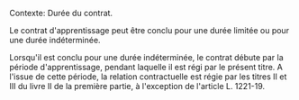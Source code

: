 Contexte: Durée du contrat.

Le contrat d'apprentissage peut être conclu pour une durée limitée ou pour une durée indéterminée.

Lorsqu'il est conclu pour une durée indéterminée, le contrat débute par la période d'apprentissage, pendant laquelle il est régi par le présent titre. A l'issue de cette période, la relation contractuelle est régie par les titres II et III du livre II de la première partie, à l'exception de l'article L. 1221-19.